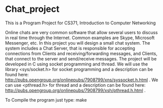 # Chat_project
This is a Program Project for CS371, Introduction to Computer Networking

Online chats are very common software that allow several users to discuss in real time through the Internet. 
Common examples are Skype, Microsoft Messenger, etc. 
In this project you will design a small chat system. The system includes a Chat Server, that is responsible for 
accepting connections from Clients and receiving/forwarding messages, and Clients, that connect to the server and 
send/receive messages. 
The project will be developed in C using socket programming and thread. 
We will use the library <sys/socket.h> for socket programming and a description can be found here: 
  	http://pubs.opengroup.org/onlinepubs/7908799/xns/syssocket.h.html . 
We can use <pthread.h> for thread and a description can be found here: 
  	http://pubs.opengroup.org/onlinepubs/7908799/xsh/pthread.h.html . 

To Compile the program just type:
	 make
